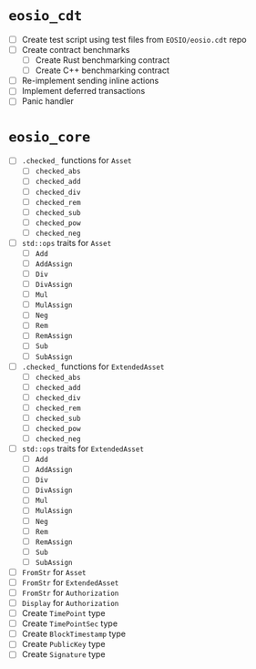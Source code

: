 # `eosio_cdt`

- [ ] Create test script using test files from `EOSIO/eosio.cdt` repo
- [ ] Create contract benchmarks
  - [ ] Create Rust benchmarking contract
  - [ ] Create C++ benchmarking contract
- [ ] Re-implement sending inline actions
- [ ] Implement deferred transactions
- [ ] Panic handler

# `eosio_core`

- [ ] `.checked_` functions for `Asset`
  - [ ] `checked_abs`
  - [ ] `checked_add`
  - [ ] `checked_div`
  - [ ] `checked_rem`
  - [ ] `checked_sub`
  - [ ] `checked_pow`
  - [ ] `checked_neg`
- [ ] `std::ops` traits for `Asset`
  - [ ] `Add`
  - [ ] `AddAssign`
  - [ ] `Div`
  - [ ] `DivAssign`
  - [ ] `Mul`
  - [ ] `MulAssign`
  - [ ] `Neg`
  - [ ] `Rem`
  - [ ] `RemAssign`
  - [ ] `Sub`
  - [ ] `SubAssign`
- [ ] `.checked_` functions for `ExtendedAsset`
  - [ ] `checked_abs`
  - [ ] `checked_add`
  - [ ] `checked_div`
  - [ ] `checked_rem`
  - [ ] `checked_sub`
  - [ ] `checked_pow`
  - [ ] `checked_neg`
- [ ] `std::ops` traits for `ExtendedAsset`
  - [ ] `Add`
  - [ ] `AddAssign`
  - [ ] `Div`
  - [ ] `DivAssign`
  - [ ] `Mul`
  - [ ] `MulAssign`
  - [ ] `Neg`
  - [ ] `Rem`
  - [ ] `RemAssign`
  - [ ] `Sub`
  - [ ] `SubAssign`
- [ ] `FromStr` for `Asset`
- [ ] `FromStr` for `ExtendedAsset`
- [ ] `FromStr` for `Authorization`
- [ ] `Display` for `Authorization`
- [ ] Create `TimePoint` type
- [ ] Create `TimePointSec` type
- [ ] Create `BlockTimestamp` type
- [ ] Create `PublicKey` type
- [ ] Create `Signature` type